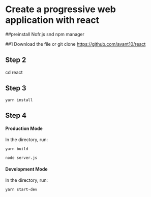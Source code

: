 

# Create a progressive web application with react

##preinstall Nofr.js snd npm manager

##1
Download the file or git clone https://github.com/avant10/react

## Step 2
cd react

## Step 3
```
yarn install
```
## Step 4


#### Production Mode

In the directory, run:

```
yarn build
```

```
node server.js
```

#### Development Mode

In the directory, run:

```
yarn start-dev
```




